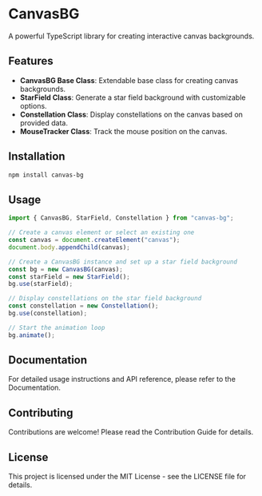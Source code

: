 # CanvasBG

A powerful TypeScript library for creating interactive canvas backgrounds.

## Features

- **CanvasBG Base Class**: Extendable base class for creating canvas backgrounds.
- **StarField Class**: Generate a star field background with customizable options.
- **Constellation Class**: Display constellations on the canvas based on provided data.
- **MouseTracker Class**: Track the mouse position on the canvas.

## Installation

```bash
npm install canvas-bg
```

## Usage

```typescript
import { CanvasBG, StarField, Constellation } from "canvas-bg";

// Create a canvas element or select an existing one
const canvas = document.createElement("canvas");
document.body.appendChild(canvas);

// Create a CanvasBG instance and set up a star field background
const bg = new CanvasBG(canvas);
const starField = new StarField();
bg.use(starField);

// Display constellations on the star field background
const constellation = new Constellation();
bg.use(constellation);

// Start the animation loop
bg.animate();
```

## Documentation

For detailed usage instructions and API reference, please refer to the Documentation.

## Contributing

Contributions are welcome! Please read the Contribution Guide for details.

## License

This project is licensed under the MIT License - see the LICENSE file for details.
